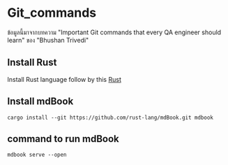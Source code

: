 # Git_commands
ข้อมูลนี้มาจากบทความ "Important Git commands that every QA engineer should learn" ของ "Bhushan Trivedi"

## Install Rust
Install Rust language follow by this [Rust](https://www.rust-lang.org/tools/install)

## Install mdBook
```
cargo install --git https://github.com/rust-lang/mdBook.git mdbook
```

## command to run mdBook

```
mdbook serve --open
```